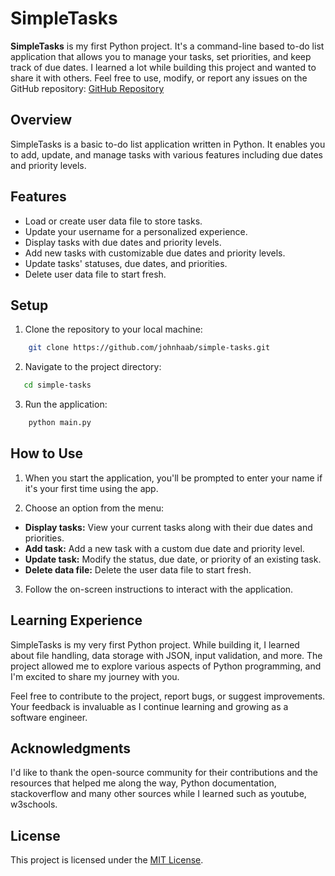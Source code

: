 # SimpleTasks

**SimpleTasks** is my first Python project. It's a command-line based to-do list application that allows you to manage your tasks, set priorities, and keep track of due dates. I learned a lot while building this project and wanted to share it with others. Feel free to use, modify, or report any issues on the GitHub repository: [GitHub Repository](https://github.com/johnhaab/simple-tasks)

## Overview

SimpleTasks is a basic to-do list application written in Python. It enables you to add, update, and manage tasks with various features including due dates and priority levels.

## Features

- Load or create user data file to store tasks.
- Update your username for a personalized experience.
- Display tasks with due dates and priority levels.
- Add new tasks with customizable due dates and priority levels.
- Update tasks' statuses, due dates, and priorities.
- Delete user data file to start fresh.

## Setup

1. Clone the repository to your local machine:
```bash
    git clone https://github.com/johnhaab/simple-tasks.git
```

2. Navigate to the project directory:
```bash
   cd simple-tasks
```

3. Run the application:
```bash
    python main.py
```

## How to Use

1. When you start the application, you'll be prompted to enter your name if it's your first time using the app.

2. Choose an option from the menu:
- **Display tasks:** View your current tasks along with their due dates and priorities.
- **Add task:** Add a new task with a custom due date and priority level.
- **Update task:** Modify the status, due date, or priority of an existing task.
- **Delete data file:** Delete the user data file to start fresh.

3. Follow the on-screen instructions to interact with the application.

## Learning Experience

SimpleTasks is my very first Python project. While building it, I learned about file handling, data storage with JSON, input validation, and more. The project allowed me to explore various aspects of Python programming, and I'm excited to share my journey with you.

Feel free to contribute to the project, report bugs, or suggest improvements. Your feedback is invaluable as I continue learning and growing as a software engineer.

## Acknowledgments

I'd like to thank the open-source community for their contributions and the resources that helped me along the way, Python documentation, stackoverflow and many other sources while I learned such as youtube, w3schools.

## License

This project is licensed under the [MIT License](LICENSE).
